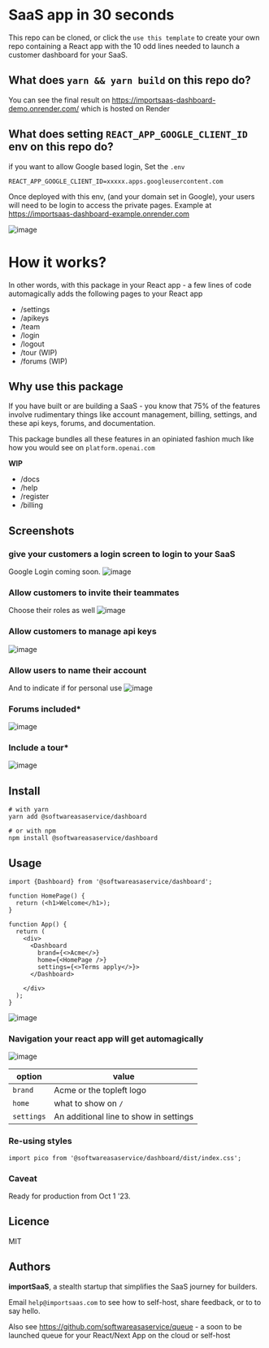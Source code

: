 # SaaS app in 30 seconds

This repo can be cloned, or  click the `use this template` to create your own repo containing a React app with the 10 odd lines needed to launch a customer dashboard for your SaaS.

## What does `yarn && yarn build` on this repo do?

You can see the final result on https://importsaas-dashboard-demo.onrender.com/ which is hosted on Render

## What does setting `REACT_APP_GOOGLE_CLIENT_ID` env on this repo do? 

if you want to allow Google based login, Set the `.env` 

    REACT_APP_GOOGLE_CLIENT_ID=xxxxx.apps.googleusercontent.com

Once deployed with this env, (and your domain set in Google), your users will need to be login to access the private pages.
Example at https://importsaas-dashboard-example.onrender.com

![image](https://github.com/importsaas/screenshots/raw/main/dashboard/apikeys-1.png)

# How it works?

In other words, with this package in your React app - a few lines of code automagically adds the following pages to your React app

- /settings
- /apikeys
- /team
- /login
- /logout
- /tour (WIP)
- /forums (WIP)

## Why use this package

If you have built or are building a SaaS - you know that 75% of the features involve rudimentary things like account management, billing, settings, and these api keys, forums, and documentation.

This package bundles all these features in an opiniated fashion much like how you would see on `platform.openai.com`

**WIP**

- /docs
- /help
- /register
- /billing

## Screenshots

### give your customers a login screen to login to your SaaS
Google Login coming soon.
![image](https://github.com/importsaas/screenshots/raw/main/dashboard/login-1.png)

### Allow customers to invite their teammates
Choose their roles as well
![image](https://github.com/importsaas/screenshots/raw/main/dashboard/team-1.png)

### Allow customers to manage api keys
![image](https://github.com/importsaas/screenshots/raw/main/dashboard/apikeys-1.png)

### Allow users to name their account
And to indicate if for personal use
![image](https://github.com/importsaas/screenshots/raw/main/dashboard/settings-1.png)


### Forums included*
![image](https://github.com/importsaas/screenshots/raw/main/dashboard/forums-1.png)

### Include a tour*
![image](https://github.com/importsaas/screenshots/raw/main/dashboard/tour-2.png)


## Install

    # with yarn 
    yarn add @softwareasaservice/dashboard
    
    # or with npm
    npm install @softwareasaservice/dashboard


## Usage

    import {Dashboard} from '@softwareasaservice/dashboard';
    
    function HomePage() {
      return (<h1>Welcome</h1>);
    }
    
    function App() {
      return (
        <div>
          <Dashboard
            brand={<>Acme</>}
            home={<HomePage />}
            settings={<>Terms apply</>}>
          </Dashboard>
    
        </div>
      );
    }
    
![image](https://github.com/importsaas/screenshots/raw/main/dashboard/integration-1.png)

### Navigation your react app will get automagically
![image](https://github.com/importsaas/screenshots/raw/main/dashboard/links-1.png)
    

| option | value|
|--------|------|
|`brand` | Acme or the topleft logo |
|`home` | what to show on `/`|
|`settings` | An additional line to show in settings|

### Re-using styles

    import pico from '@softwareasaservice/dashboard/dist/index.css';

### Caveat
Ready for production from Oct 1 '23.

## Licence
MIT

## Authors

**importSaaS**, a stealth startup that simplifies the SaaS journey for builders. 

Email `help@importsaas.com` to see how to self-host, share feedback, or to to say hello.

Also see https://github.com/softwareasaservice/queue - a soon to be launched queue for your React/Next App on the cloud or self-host
